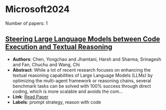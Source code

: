 # Microsoft2024

Number of papers: 1

## [Steering Large Language Models between Code Execution and Textual Reasoning](paper_1.md)
- **Authors**: Chen, Yongchao and Jhamtani, Harsh and Sharma, Srinagesh and Fan, Chuchu and Wang, Chi
- **Abstract**: While a lot of recent research focuses on enhancing the textual reasoning capabilities of Large Language Models (LLMs) by optimizing the multi-agent framework or reasoning chains, several benchmark tasks can be solved with 100% success through direct coding, which is more scalable and avoids the com...
- **Link**: [Read Paper](https://arxiv.org/pdf/2410.03524)
- **Labels**: prompt strategy, reason with code

